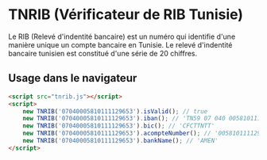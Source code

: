 # TNRIB (Vérificateur de RIB Tunisie)

Le RIB (Relevé d'indentité bancaire) est un numéro qui identifie d'une manière unique un compte bancaire en Tunisie.
Le relevé d'indentité bancaire tunisien est constitué d'une série de 20 chiffres.

## Usage dans le navigateur

```html
<script src="tnrib.js"></script>
<script>
	new TNRIB('07040005810111129653').isValid(); // true
	new TNRIB('07040005810111129653').iban(); // 'TN59 07 040 0058101111296 53'
	new TNRIB('07040005810111129653').bic(); // 'CFCTTNTT'
	new TNRIB('07040005810111129653').acompteNumber(); // '0058101111296'
	new TNRIB('07040005810111129653').bankName(); // 'AMEN'
</script>